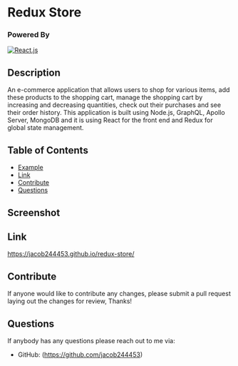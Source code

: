 # Redux Store

  ### Powered By

  [![React.js](https://img.shields.io/badge/React.js-008783.svg)](https://reactjs.org/)

  ## Description 

  An e-commerce application that allows users to shop for various items, add these products to the shopping cart, manage the shopping cart by increasing and decreasing quantities, check out their purchases and see their order history.
  This application is built using Node.js, GraphQL, Apollo Server, MongoDB and it is using React for the front end and Redux for global state management.
  
  ## Table of Contents
  * [Example](#Example)
  * [Link](#Link)
  * [Contribute](#Contribute)
  * [Questions](#Questions)
  
  ## Screenshot
  
  ## Link
  https://jacob244453.github.io/redux-store/
    

  
  ## Contribute

  If anyone would like to contribute any changes, please submit a pull request laying out the changes for review, Thanks!

  ## Questions

  If anybody has any questions please reach out to me via:
 
  * GitHub: (https://github.com/jacob244453)
  

